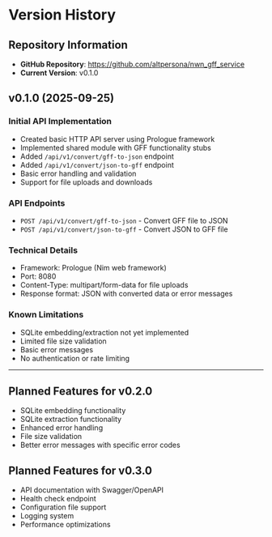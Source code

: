 # Version History

## Repository Information
- **GitHub Repository**: https://github.com/altpersona/nwn_gff_service
- **Current Version**: v0.1.0

## v0.1.0 (2025-09-25)
### Initial API Implementation
- Created basic HTTP API server using Prologue framework
- Implemented shared module with GFF functionality stubs
- Added `/api/v1/convert/gff-to-json` endpoint
- Added `/api/v1/convert/json-to-gff` endpoint
- Basic error handling and validation
- Support for file uploads and downloads

### API Endpoints
- `POST /api/v1/convert/gff-to-json` - Convert GFF file to JSON
- `POST /api/v1/convert/json-to-gff` - Convert JSON to GFF file

### Technical Details
- Framework: Prologue (Nim web framework)
- Port: 8080
- Content-Type: multipart/form-data for file uploads
- Response format: JSON with converted data or error messages

### Known Limitations
- SQLite embedding/extraction not yet implemented
- Limited file size validation
- Basic error messages
- No authentication or rate limiting

---

## Planned Features for v0.2.0
- SQLite embedding functionality
- SQLite extraction functionality
- Enhanced error handling
- File size validation
- Better error messages with specific error codes

## Planned Features for v0.3.0
- API documentation with Swagger/OpenAPI
- Health check endpoint
- Configuration file support
- Logging system
- Performance optimizations